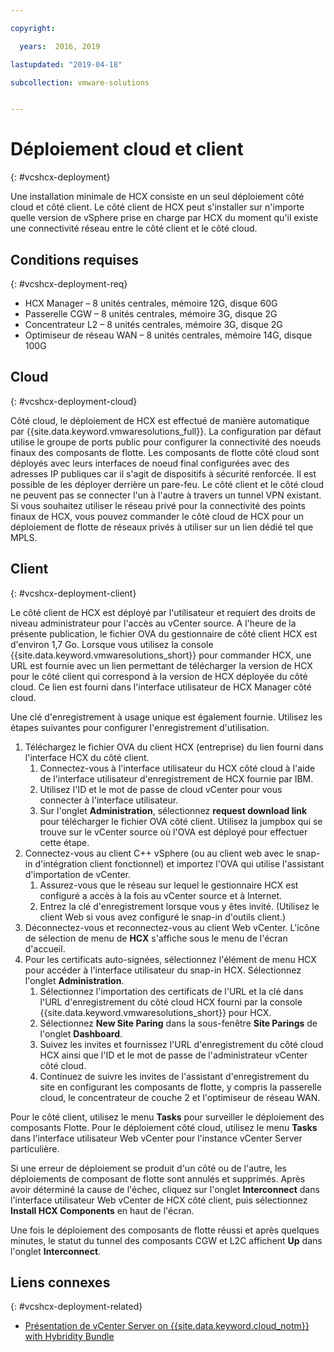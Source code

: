 ```yaml
---

copyright:

  years:  2016, 2019

lastupdated: "2019-04-18"

subcollection: vmware-solutions


---
```


# Déploiement cloud et client
{: #vcshcx-deployment}

Une installation minimale de HCX consiste en un seul déploiement côté cloud et côté client. Le côté client de HCX peut s'installer sur n'importe quelle version de vSphere prise en charge par HCX du moment qu'il existe une connectivité réseau entre le côté client et le côté cloud.

## Conditions requises
{: #vcshcx-deployment-req}

- HCX Manager – 8 unités centrales, mémoire 12G, disque 60G
- Passerelle CGW – 8 unités centrales, mémoire 3G, disque 2G
- Concentrateur L2 – 8 unités centrales, mémoire 3G, disque 2G
- Optimiseur de réseau WAN – 8 unités centrales, mémoire 14G, disque 100G

## Cloud
{: #vcshcx-deployment-cloud}

Côté cloud, le déploiement de HCX est effectué de manière automatique par {{site.data.keyword.vmwaresolutions_full}}. La configuration par défaut utilise le groupe de ports public pour configurer la connectivité des noeuds finaux des composants de flotte. Les composants de flotte côté cloud sont déployés avec leurs interfaces de noeud final configurées avec des adresses IP publiques car il s'agit de dispositifs à sécurité renforcée. Il est possible de les déployer derrière un pare-feu. Le côté client et le côté cloud ne peuvent pas se connecter l'un à l'autre à travers un tunnel VPN existant. Si vous souhaitez utiliser le réseau privé pour la connectivité des points finaux de HCX, vous pouvez commander le côté cloud de HCX pour un déploiement de flotte de réseaux privés à utiliser sur un lien dédié tel que MPLS.

## Client
{: #vcshcx-deployment-client}

Le côté client de HCX est déployé par l'utilisateur et requiert des droits de niveau administrateur pour l'accès au vCenter source. A l'heure de la présente publication, le fichier OVA du gestionnaire de côté client HCX est d'environ 1,7 Go. Lorsque vous utilisez la console {{site.data.keyword.vmwaresolutions_short}} pour commander HCX, une URL est fournie avec un lien permettant de télécharger la version de HCX pour le côté client qui correspond à la version de HCX déployée du côté cloud. Ce lien est fourni dans l'interface utilisateur de HCX Manager côté cloud.

Une clé d'enregistrement à usage unique est également fournie. Utilisez les étapes suivantes pour configurer l'enregistrement d'utilisation.

1. Téléchargez le fichier OVA du client HCX (entreprise) du lien fourni dans l'interface HCX du côté client.
    1. Connectez-vous à l'interface utilisateur du HCX côté cloud à l'aide de l'interface utilisateur d'enregistrement de HCX fournie par IBM.
    2. Utilisez l'ID et le mot de passe de cloud vCenter pour vous connecter à l'interface utilisateur.
    3. Sur l'onglet **Administration**, sélectionnez **request download link** pour télécharger le fichier OVA côté client. Utilisez la jumpbox qui se trouve sur le vCenter source où l'OVA est déployé pour effectuer cette étape.
2. Connectez-vous au client C++ vSphere (ou au client web avec le snap-in d'intégration client fonctionnel) et importez l'OVA qui utilise l'assistant d'importation de vCenter.
    1. Assurez-vous que le réseau sur lequel le gestionnaire HCX est configuré a accès à la fois au vCenter source et à Internet.  
    2. Entrez la clé d'enregistrement lorsque vous y êtes invité. (Utilisez le client Web si vous avez configuré le snap-in d'outils client.)  
3. Déconnectez-vous et reconnectez-vous au client Web vCenter. L'icône de sélection de menu de **HCX** s'affiche sous le menu de l'écran d'accueil.
4. Pour les certificats auto-signées, sélectionnez l'élément de menu HCX pour accéder à l'interface utilisateur du snap-in HCX. Sélectionnez l'onglet **Administration**.
    1. Sélectionnez l'importation des certificats de l'URL et la clé dans l'URL d'enregistrement du côté cloud HCX fourni par la console {{site.data.keyword.vmwaresolutions_short}} pour HCX.
    2. Sélectionnez **New Site Paring** dans la sous-fenêtre **Site Parings** de l'onglet **Dashboard**.
    3. Suivez les invites et fournissez l'URL d'enregistrement du côté cloud HCX ainsi que l'ID et le mot de passe de l'administrateur vCenter côté cloud.
    4. Continuez de suivre les invites de l'assistant d'enregistrement du site en configurant les composants de flotte, y compris la passerelle cloud, le concentrateur de couche 2 et l'optimiseur de réseau WAN.  

Pour le côté client, utilisez le menu **Tasks** pour surveiller le déploiement des composants Flotte. Pour le déploiement côté cloud, utilisez le menu **Tasks** dans l'interface utilisateur Web vCenter pour l'instance vCenter Server particulière.

Si une erreur de déploiement se produit d'un côté ou de l'autre, les déploiements de composant de flotte sont annulés et supprimés. Après avoir déterminé la cause de l'échec, cliquez sur l'onglet **Interconnect** dans l'interface utilisateur Web vCenter de HCX côté client, puis sélectionnez **Install HCX Components** en haut de l'écran.

Une fois le déploiement des composants de flotte réussi et après quelques minutes, le statut du tunnel des composants CGW et L2C affichent **Up** dans l'onglet **Interconnect**.

## Liens connexes
{: #vcshcx-deployment-related}

* [Présentation de vCenter Server on {{site.data.keyword.cloud_notm}} with Hybridity Bundle](/docs/services/vmwaresolutions/archiref/vcs?topic=vmware-solutions-vcs-hybridity-intro)   
